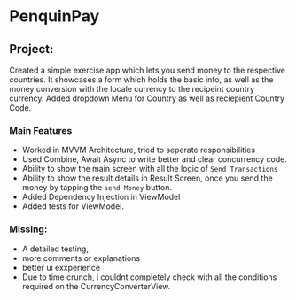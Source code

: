 # PenquinPay

## Project:

Created a simple exercise app which lets you send money to the respective countries.
It showcases a form which holds the basic info, as well as the money conversion with the locale currency to the recipeint country currency.
Added dropdown Menu for Country as well as reciepient Country Code.

### Main Features
  * Worked in MVVM Architecture, tried to seperate responsibilities
  * Used Combine, Await Async to write better and clear concurrency code.
  * Ability to show the main screen with all the logic of `Send Transactions`
  * Ability to show the result details in Result Screen, once you send the money by tapping the `send Money` button.
  * Added Dependency Injection in ViewModel
  * Added tests for ViewModel.

### Missing:
  * A detailed testing,
  * more comments or explanations
  * better ui exxperience
  * Due to time crunch, i couldnt completely check with all the conditions required on the CurrencyConverterView. 
